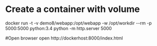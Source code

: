# Create a container with volume
docker run -t  -v demo8/webapp:/opt/webapp -w /opt/workdir --rm -p 5000:5000 python:3.4  python -m http.server 5000

#Open browser
open http://dockerhost:8000/index.html


